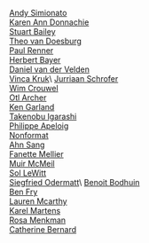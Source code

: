 [Andy Simionato](http://www.andysimionato.com/)\
[Karen Ann Donnachie](http://www.karenanndonnachie.com/)\
[Stuart Bailey](https://en.wikipedia.org/wiki/Stuart_Bertolotti-Bailey)\
[Theo van Doesburg](https://en.wikipedia.org/wiki/Theo_van_Doesburg)\
[Paul Renner](https://people.ku.edu/~delange/paulrenner.html)\
[Herbert Bayer](https://www.moma.org/artists/399)\
[Daniel van der Velden](https://www.moma.org/artists/73633)\
[Vinca Kruk](https://parsejournal.com/authors/vinca-kruk/#:~:text=Vinca%20Kruk%20is%20an%20artist,and%20politics%20after%20the%20internet.)\
[Jurriaan Schrofer](http://luc.devroye.org/fonts-52102.html)\
[Wim Crouwel](http://www.designculture.it/interview/wim-crouwel.html)\
[Otl Archer](https://www.famousgraphicdesigners.org/otl-aicher)\
[Ken Garland](https://www.theguardian.com/artanddesign/2020/sep/07/ken-garland-graphic-designer-cnd-manifesto-hollywood)\
[Takenobu Igarashi](http://www.takenobuigarashi.jp/en/)\
[Philippe Apeloig](http://ideasondesign.net/speakers/speakers/philippe-apeloig/)\
[Nonformat](http://non-format.com/)\
[Ahn Sang](http://ideasondesign.net/speakers/speakers/ahn-sang-soo/)\
[Fanette Mellier](https://fanettemellier.com/en/)\
[Muir McMeil](https://muirmcneil.com/)\
[Sol LeWitt](http://www.artnet.com/artists/sol-lewitt/)\
[Siegfried Odermatt](https://a-g-i.org/user/siegfriedodermatt/#:~:text=Siegfried%20Odermatt%2C%20Switzerland%20(1974)&text=%2C%20Switzerland%20(1974)-,Odermatt%20calls%20himself%20a%20self%2Dtaught%20graphic%20designer%2C%20although%20he,a%20studio%20with%20Rosmarie%20Tissi.)\
[Benoit Bodhuin](https://www.bb-bureau.fr/)\
[Ben Fry](https://benfry.com/) \
[Lauren Mcarthy](https://lauren-mccarthy.com/)\
[Karel Martens](https://www.artsy.net/artist/karel-martens)\
[Rosa Menkman](http://rosa-menkman.blogspot.com/)\
[Catherine Bernard](https://katherinebernard.com/)

